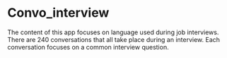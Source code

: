 # Convo_interview
The content of this app focuses on language used during job interviews.  There are 240 conversations that all take place during an interview.  Each conversation focuses on a common interview question.  

